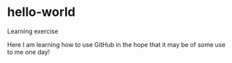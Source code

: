 # hello-world
Learning exercise

Here I am learning how to use GitHub in the hope that it may be of some use to me one day!
